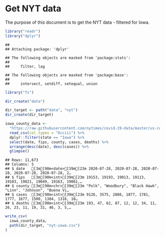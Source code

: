 Get NYT data
================

The purpose of this document is to get the NYT data - filtered for Iowa.

``` r
library("readr")
library("dplyr")
```

    ## 
    ## Attaching package: 'dplyr'

    ## The following objects are masked from 'package:stats':
    ## 
    ##     filter, lag

    ## The following objects are masked from 'package:base':
    ## 
    ##     intersect, setdiff, setequal, union

``` r
library("fs")
```

``` r
dir_create("data")

dir_target <- path("data", "nyt")
dir_create(dir_target)
```

``` r
iowa_county_data <- 
  "https://raw.githubusercontent.com/nytimes/covid-19-data/master/us-counties.csv" %>%
  read_csv(col_types = "Dcciii") %>%
  dplyr::filter(state == "Iowa") %>%
  select(date, fips, county, cases, deaths) %>%
  arrange(desc(date), desc(cases)) %>%
  glimpse()
```

    ## Rows: 11,673
    ## Columns: 5
    ## $ date   [3m[90m<date>[39m[23m 2020-07-28, 2020-07-28, 2020-07-28, 2020-07-28, 2020-07-28, 2…
    ## $ fips   [3m[90m<int>[39m[23m 19153, 19193, 19013, 19113, 19103, 19021, 19049, 19163, 19061,…
    ## $ county [3m[90m<chr>[39m[23m "Polk", "Woodbury", "Black Hawk", "Linn", "Johnson", "Buena Vi…
    ## $ cases  [3m[90m<int>[39m[23m 9126, 3575, 2886, 1877, 1781, 1777, 1677, 1500, 1384, 1316, 10…
    ## $ deaths [3m[90m<int>[39m[23m 193, 47, 62, 87, 12, 12, 34, 11, 26, 23, 11, 19, 31, 46, 3, 5,…

``` r
write_csv(
  iowa_county_data,
  path(dir_target, "nyt-iowa.csv")
)
```
